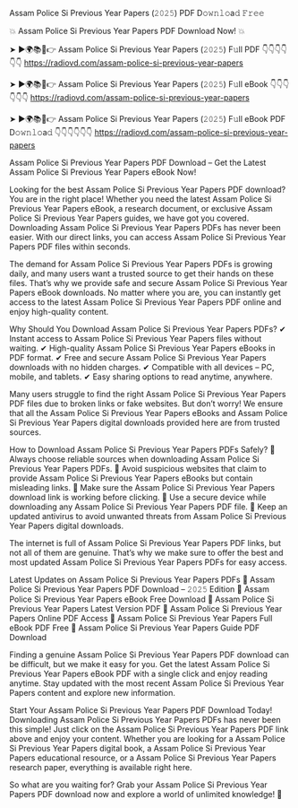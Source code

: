 Assam Police Si Previous Year Papers (𝟸𝟶𝟸𝟻) PDF D𝚘𝚠𝚗𝚕𝚘a𝚍 𝙵𝚛𝚎𝚎

💥 Assam Police Si Previous Year Papers PDF Download Now! 💥

➤ ►🌍📚📱👉 Assam Police Si Previous Year Papers (𝟸𝟶𝟸𝟻) F𝚞ll PDF 👇👇👇👇👇👇
https://radiovd.com/assam-police-si-previous-year-papers

➤ ►🌍📚📱👉 Assam Police Si Previous Year Papers (𝟸𝟶𝟸𝟻) F𝚞ll eBook 👇👇👇👇👇👇
https://radiovd.com/assam-police-si-previous-year-papers

➤ ►🌍📚📱👉 Assam Police Si Previous Year Papers (𝟸𝟶𝟸𝟻) F𝚞ll eBook PDF D𝚘𝚠𝚗𝚕𝚘a𝚍 👇👇👇👇👇👇
https://radiovd.com/assam-police-si-previous-year-papers

Assam Police Si Previous Year Papers PDF Download – Get the Latest Assam Police Si Previous Year Papers eBook Now!

Looking for the best Assam Police Si Previous Year Papers PDF download? You are in the right place! Whether you need the latest Assam Police Si Previous Year Papers eBook, a research document, or exclusive Assam Police Si Previous Year Papers guides, we have got you covered. Downloading Assam Police Si Previous Year Papers PDFs has never been easier. With our direct links, you can access Assam Police Si Previous Year Papers PDF files within seconds.

The demand for Assam Police Si Previous Year Papers PDFs is growing daily, and many users want a trusted source to get their hands on these files. That’s why we provide safe and secure Assam Police Si Previous Year Papers eBook downloads. No matter where you are, you can instantly get access to the latest Assam Police Si Previous Year Papers PDF online and enjoy high-quality content.

Why Should You Download Assam Police Si Previous Year Papers PDFs?
✔ Instant access to Assam Police Si Previous Year Papers files without waiting.
✔ High-quality Assam Police Si Previous Year Papers eBooks in PDF format.
✔ Free and secure Assam Police Si Previous Year Papers downloads with no hidden charges.
✔ Compatible with all devices – PC, mobile, and tablets.
✔ Easy sharing options to read anytime, anywhere.

Many users struggle to find the right Assam Police Si Previous Year Papers PDF files due to broken links or fake websites. But don’t worry! We ensure that all the Assam Police Si Previous Year Papers eBooks and Assam Police Si Previous Year Papers digital downloads provided here are from trusted sources.

How to Download Assam Police Si Previous Year Papers PDFs Safely?
📌 Always choose reliable sources when downloading Assam Police Si Previous Year Papers PDFs.
📌 Avoid suspicious websites that claim to provide Assam Police Si Previous Year Papers eBooks but contain misleading links.
📌 Make sure the Assam Police Si Previous Year Papers download link is working before clicking.
📌 Use a secure device while downloading any Assam Police Si Previous Year Papers PDF file.
📌 Keep an updated antivirus to avoid unwanted threats from Assam Police Si Previous Year Papers digital downloads.

The internet is full of Assam Police Si Previous Year Papers PDF links, but not all of them are genuine. That’s why we make sure to offer the best and most updated Assam Police Si Previous Year Papers PDFs for easy access.

Latest Updates on Assam Police Si Previous Year Papers PDFs
🔹 Assam Police Si Previous Year Papers PDF Download – 𝟸𝟶𝟸𝟻 Edition
🔹 Assam Police Si Previous Year Papers eBook Free Download
🔹 Assam Police Si Previous Year Papers Latest Version PDF
🔹 Assam Police Si Previous Year Papers Online PDF Access
🔹 Assam Police Si Previous Year Papers Full eBook PDF Free
🔹 Assam Police Si Previous Year Papers Guide PDF Download

Finding a genuine Assam Police Si Previous Year Papers PDF download can be difficult, but we make it easy for you. Get the latest Assam Police Si Previous Year Papers eBook PDF with a single click and enjoy reading anytime. Stay updated with the most recent Assam Police Si Previous Year Papers content and explore new information.

Start Your Assam Police Si Previous Year Papers PDF Download Today!
Downloading Assam Police Si Previous Year Papers PDFs has never been this simple! Just click on the Assam Police Si Previous Year Papers PDF link above and enjoy your content. Whether you are looking for a Assam Police Si Previous Year Papers digital book, a Assam Police Si Previous Year Papers educational resource, or a Assam Police Si Previous Year Papers research paper, everything is available right here.

So what are you waiting for? Grab your Assam Police Si Previous Year Papers PDF download now and explore a world of unlimited knowledge! 🚀